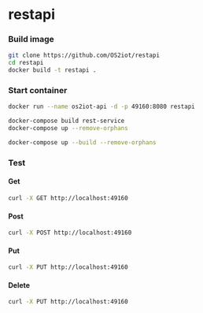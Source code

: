 # restapi

### Build image
```bash
git clone https://github.com/OS2iot/restapi
cd restapi
docker build -t restapi .
```
### Start container
```bash
docker run --name os2iot-api -d -p 49160:8080 restapi
```

```bash
docker-compose build rest-service
docker-compose up --remove-orphans

docker-compose up --build --remove-orphans
```

### Test
#### Get
```bash
curl -X GET http://localhost:49160
```
#### Post
```bash
curl -X POST http://localhost:49160
```
#### Put
```bash
curl -X PUT http://localhost:49160
```
#### Delete
```bash
curl -X PUT http://localhost:49160
```

